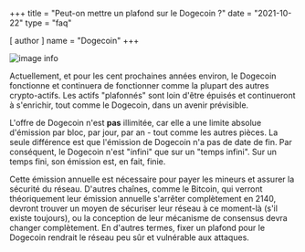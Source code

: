 +++
title = "Peut-on mettre un plafond sur le Dogecoin ?"
date = "2021-10-22"
type = "faq"

[ author ]
  name = "Dogecoin"
+++

![image info](/assets/images/dogepedia/7.png)

Actuellement, et pour les cent prochaines années environ, le Dogecoin fonctionne et continuera de fonctionner comme la plupart des autres crypto-actifs. Les actifs "plafonnés" sont loin d'être épuisés et continueront à s'enrichir, tout comme le Dogecoin, dans un avenir prévisible.  

L'offre de Dogecoin n'est **pas** illimitée, car elle a une limite absolue d'émission par bloc, par jour, par an - tout comme les autres pièces. La seule différence est que l'émission de Dogecoin n'a pas de date de fin. Par conséquent, le Dogecoin n'est "infini" que sur un "temps infini". Sur un temps fini, son émission est, en fait, finie. 

Cette émission annuelle est nécessaire pour payer les mineurs et assurer la sécurité du réseau. D'autres chaînes, comme le Bitcoin, qui verront théoriquement leur émission annuelle s'arrêter complètement en 2140, devront trouver un moyen de sécuriser leur réseau à ce moment-là (s'il existe toujours), ou la conception de leur mécanisme de consensus devra changer complètement. En d'autres termes, fixer un plafond pour le Dogecoin rendrait le réseau peu sûr et vulnérable aux attaques. 
